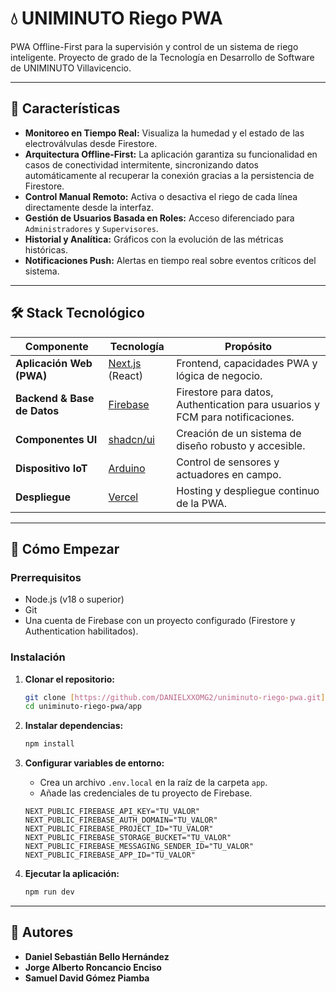 # 💧 UNIMINUTO Riego PWA

PWA Offline-First para la supervisión y control de un sistema de riego inteligente. Proyecto de grado de la Tecnología en Desarrollo de Software de UNIMINUTO Villavicencio.

---

## 🎯 Características

* **Monitoreo en Tiempo Real:** Visualiza la humedad y el estado de las electroválvulas desde Firestore.
* **Arquitectura Offline-First:** La aplicación garantiza su funcionalidad en casos de conectividad intermitente, sincronizando datos automáticamente al recuperar la conexión gracias a la persistencia de Firestore.
* **Control Manual Remoto:** Activa o desactiva el riego de cada línea directamente desde la interfaz.
* **Gestión de Usuarios Basada en Roles:** Acceso diferenciado para `Administradores` y `Supervisores`.
* **Historial y Analítica:** Gráficos con la evolución de las métricas históricas.
* **Notificaciones Push:** Alertas en tiempo real sobre eventos críticos del sistema.

---

## 🛠️ Stack Tecnológico

| Componente | Tecnología | Propósito |
|---|---|---|
| **Aplicación Web (PWA)** | [Next.js](https://nextjs.org/) (React) | Frontend, capacidades PWA y lógica de negocio. |
| **Backend & Base de Datos** | [Firebase](https://firebase.google.com/) | Firestore para datos, Authentication para usuarios y FCM para notificaciones. |
| **Componentes UI** | [shadcn/ui](https://ui.shadcn.com/) | Creación de un sistema de diseño robusto y accesible. |
| **Dispositivo IoT** | [Arduino](https://www.arduino.cc/) | Control de sensores y actuadores en campo. |
| **Despliegue** | [Vercel](https://vercel.com/) | Hosting y despliegue continuo de la PWA. |

---

## 🚀 Cómo Empezar

### Prerrequisitos

* Node.js (v18 o superior)
* Git
* Una cuenta de Firebase con un proyecto configurado (Firestore y Authentication habilitados).

### Instalación

1.  **Clonar el repositorio:**
    ```bash
    git clone [https://github.com/DANIELXXOMG2/uniminuto-riego-pwa.git](https://github.com/DANIELXXOMG2/uniminuto-riego-pwa.git)
    cd uniminuto-riego-pwa/app
    ```

2.  **Instalar dependencias:**
    ```bash
    npm install
    ```

3.  **Configurar variables de entorno:**
    * Crea un archivo `.env.local` en la raíz de la carpeta `app`.
    * Añade las credenciales de tu proyecto de Firebase.
    ```
    NEXT_PUBLIC_FIREBASE_API_KEY="TU_VALOR"
    NEXT_PUBLIC_FIREBASE_AUTH_DOMAIN="TU_VALOR"
    NEXT_PUBLIC_FIREBASE_PROJECT_ID="TU_VALOR"
    NEXT_PUBLIC_FIREBASE_STORAGE_BUCKET="TU_VALOR"
    NEXT_PUBLIC_FIREBASE_MESSAGING_SENDER_ID="TU_VALOR"
    NEXT_PUBLIC_FIREBASE_APP_ID="TU_VALOR"
    ```

4.  **Ejecutar la aplicación:**
    ```bash
    npm run dev
    ```

---

## 👥 Autores

* **Daniel Sebastián Bello Hernández**
* **Jorge Alberto Roncancio Enciso**
* **Samuel David Gómez Piamba**